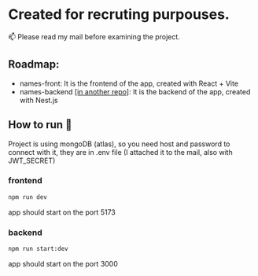# Created for recruting purpouses.

📫 Please read my mail before examining the project.

## Roadmap:

- names-front: It is the frontend of the app, created with React + Vite 
- names-backend [[in another repo]](https://github.com/mcdominik/names-backend): It is the backend of the app, created with Nest.js

## How to run 🚀

Project is using mongoDB (atlas), so you need host and password to connect with it, they are in .env file (I attached it to the mail, also with JWT_SECRET)

### frontend

```bash
npm run dev
```

app should start on the port 5173

### backend

```bash
npm run start:dev
```
app should start on the port 3000
